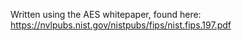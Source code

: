 Written using the AES whitepaper, found here: https://nvlpubs.nist.gov/nistpubs/fips/nist.fips.197.pdf  

